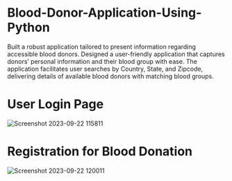 # Blood-Donor-Application-Using-Python

Built a robust application tailored to present information regarding accessible blood donors.
Designed a user-friendly application that captures donors’ personal information and their blood group with ease.
The application facilitates user searches by Country, State, and Zipcode, delivering details of available blood donors
with matching blood groups.

# User Login Page 

![Screenshot 2023-09-22 115811](https://github.com/Eurekha-K/Blood-Donor-Application-Using-Python/assets/143890210/87a4632a-25a0-47b1-b9f7-891ab505b592)


# Registration for Blood Donation


![Screenshot 2023-09-22 120011](https://github.com/Eurekha-K/Blood-Donor-Application-Using-Python/assets/143890210/82565471-4817-415e-8be5-be2057a4e270)
